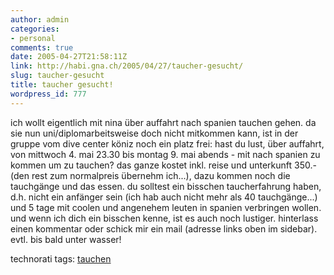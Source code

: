 ```yaml
---
author: admin
categories:
- personal
comments: true
date: 2005-04-27T21:58:11Z
link: http://habi.gna.ch/2005/04/27/taucher-gesucht/
slug: taucher-gesucht
title: taucher gesucht!
wordpress_id: 777
---
```


ich wollt eigentlich mit nina über auffahrt nach spanien tauchen gehen. da sie nun uni/diplomarbeitsweise doch nicht mitkommen kann, ist in der gruppe vom dive center köniz noch ein platz frei: hast du lust, über auffahrt, von mittwoch 4. mai 23.30 bis montag 9. mai abends - mit nach spanien zu kommen um zu tauchen? das ganze kostet inkl. reise und unterkunft 350.- (den rest zum normalpreis übernehm ich...), dazu kommen noch die tauchgänge und das essen. du solltest ein bisschen taucherfahrung haben, d.h. nicht ein anfänger sein (ich hab auch nicht mehr als 40 tauchgänge...) und 5 tage mit coolen und angenehem leuten in spanien verbringen wollen. und wenn ich dich ein bisschen kenne, ist es auch noch lustiger. hinterlass einen kommentar oder schick mir ein mail (adresse links oben im sidebar). evtl. bis bald unter wasser!


technorati tags: [tauchen](http://technorati.com/tag/tauchen)
